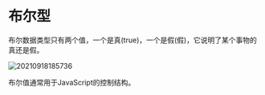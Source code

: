 # 布尔型

布尔数据类型只有两个值，一个是真(true)，一个是假(假)，它说明了某个事物的真还是假。

![20210918185736](https://i.loli.net/2021/09/18/H3ZKG4QkqdUVsXO.png)

布尔值通常用于JavaScript的控制结构。
